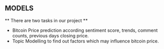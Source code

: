 ## MODELS

** There are two tasks in our project **

* Bitcoin Price prediction according sentiment score, trends, comment counts, previous days closing price.
* Topic Modelling to find out factors which may influence bitcoin price.
